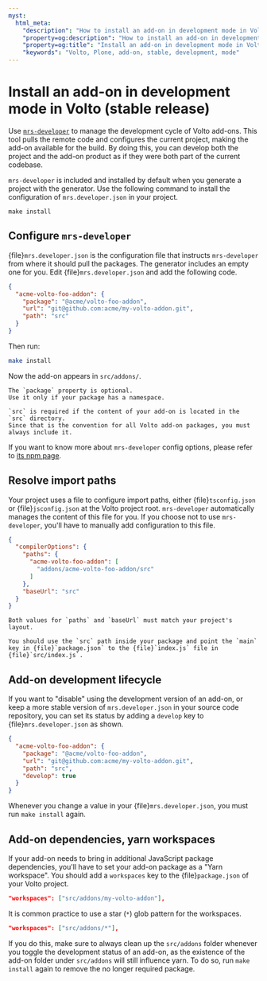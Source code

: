 ```yaml
---
myst:
  html_meta:
    "description": "How to install an add-on in development mode in Volto (stable release) in your Plone project"
    "property=og:description": "How to install an add-on in development mode in Volto (stable release) in your Plone project"
    "property=og:title": "Install an add-on in development mode in Volto (stable release)"
    "keywords": "Volto, Plone, add-on, stable, development, mode"
---
```


# Install an add-on in development mode in Volto (stable release)

Use [`mrs-developer`](https://www.npmjs.com/package/mrs-developer) to manage the development cycle of Volto add-ons.
This tool pulls the remote code and configures the current project, making the add-on available for the build.
By doing this, you can develop both the project and the add-on product as if they were both part of the current codebase.

`mrs-developer` is included and installed by default when you generate a project with the generator.
Use the following command to install the configuration of `mrs.developer.json` in your project.

```shell
make install
```


## Configure `mrs-developer`

{file}`mrs.developer.json` is the configuration file that instructs `mrs-developer` from where it should pull the packages.
The generator includes an empty one for you.
Edit {file}`mrs.developer.json` and add the following code.

```json
{
  "acme-volto-foo-addon": {
    "package": "@acme/volto-foo-addon",
    "url": "git@github.com:acme/my-volto-addon.git",
    "path": "src"
  }
}
```

Then run:

```bash
make install
```

Now the add-on appears in `src/addons/`.

```{note}
The `package` property is optional.
Use it only if your package has a namespace.

`src` is required if the content of your add-on is located in the `src` directory.
Since that is the convention for all Volto add-on packages, you must always include it.
```

If you want to know more about `mrs-developer` config options, please refer to
[its npm page](https://www.npmjs.com/package/mrs-developer).


## Resolve import paths

Your project uses a file to configure import paths, either {file}`tsconfig.json` or {file}`jsconfig.json` at the Volto project root.
`mrs-developer` automatically manages the content of this file for you.
If you choose not to use `mrs-developer`, you'll have to manually add configuration to this file.

```json
{
  "compilerOptions": {
    "paths": {
      "acme-volto-foo-addon": [
        "addons/acme-volto-foo-addon/src"
      ]
    },
    "baseUrl": "src"
  }
}
```


```{warning}
Both values for `paths` and `baseUrl` must match your project's layout.
```

```{tip}
You should use the `src` path inside your package and point the `main` key in {file}`package.json` to the {file}`index.js` file in {file}`src/index.js`.
```


## Add-on development lifecycle

If you want to "disable" using the development version of an add-on, or keep a more stable version of `mrs.developer.json` in your source code repository, you can set its status by adding a `develop` key to {file}`mrs.developer.json` as shown.

```json
{
  "acme-volto-foo-addon": {
    "package": "@acme/volto-foo-addon",
    "url": "git@github.com:acme/my-volto-addon.git",
    "path": "src",
    "develop": true
  }
}
```

Whenever you change a value in your {file}`mrs.developer.json`, you must run `make install` again.


## Add-on dependencies, yarn workspaces

If your add-on needs to bring in additional JavaScript package dependencies, you'll have to set your add-on package as a "Yarn workspace".
You should add a `workspaces` key to the {file}`package.json` of your Volto project.

```json
"workspaces": ["src/addons/my-volto-addon"],
```

It is common practice to use a star (`*`) glob pattern for the workspaces.

```json
"workspaces": ["src/addons/*"],
```

If you do this, make sure to always clean up the `src/addons` folder whenever you toggle the development status of an add-on, as the existence of the add-on folder under `src/addons` will still influence yarn.
To do so, run `make install` again to remove the no longer required package.
